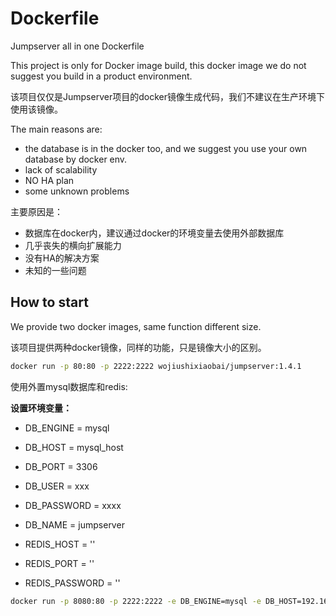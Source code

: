 # Dockerfile

Jumpserver all in one Dockerfile

This project is only for Docker image build, this docker image we do not suggest you build in a product environment.

该项目仅仅是Jumpserver项目的docker镜像生成代码，我们不建议在生产环境下使用该镜像。

The main reasons are:

   - the database is in the docker too, and we suggest you use your own database by docker env.
   - lack of scalability
   - NO HA plan
   - some unknown problems

主要原因是：

   - 数据库在docker内，建议通过docker的环境变量去使用外部数据库
   - 几乎丧失的横向扩展能力
   - 没有HA的解决方案
   - 未知的一些问题

## How to start
We provide two docker images, same function different size.

该项目提供两种docker镜像，同样的功能，只是镜像大小的区别。

```bash
docker run -p 80:80 -p 2222:2222 wojiushixiaobai/jumpserver:1.4.1

```

使用外置mysql数据库和redis:

**设置环境变量：**

- DB_ENGINE = mysql
- DB_HOST = mysql_host
- DB_PORT = 3306
- DB_USER = xxx
- DB_PASSWORD = xxxx
- DB_NAME = jumpserver

- REDIS_HOST = ''
- REDIS_PORT = ''
- REDIS_PASSWORD = ''


```bash
docker run -p 8080:80 -p 2222:2222 -e DB_ENGINE=mysql -e DB_HOST=192.168.1.1 -e DB_PORT=3306 -e DB_USER=root -e DB_PASSWORD=xxx -e DB_NAME=jumpserver  wojiushixiaobai/jumpserver:1.4.1
```
